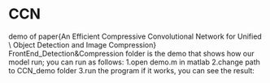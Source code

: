 # CCN
demo of paper{An Efficient Compressive Convolutional Network for Unified \\ Object Detection and Image Compression}
FrontEnd_Detection&Compression folder is the demo that shows how our model run;
you can run as follows:
      1.open demo.m in matlab
      2.change path to CCN_demo folder
      3.run the program
if it works, you can see the result:
